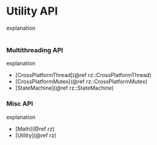 # Utility API
explanation
<br>
<br>

### Multithreading API
explanation
- [CrossPlatformThread](@ref rz::CrossPlatformThread)
- [CrossPlatformMutex](@ref rz::CrossPlatformMutex)
- [StateMachine](@ref rz::StateMachine)

### Misc API
explanation
- [Math](@ref rz)
- [Utility](@ref rz)
